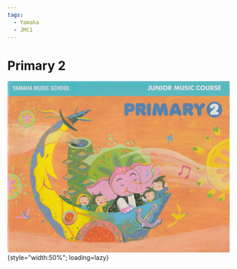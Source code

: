 ```yaml
---
tags:
  - Yamaha
  - JMC1
---
```


# Primary 2

![](../assets/primary2.png){style="width:50%"; loading=lazy}
